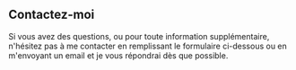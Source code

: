 
## Contactez-moi

Si vous avez des questions, ou pour toute information supplémentaire,
n'hésitez pas à me contacter en remplissant le formulaire ci-dessous ou en m'envoyant un email et je vous répondrai dès que possible.


